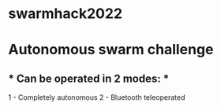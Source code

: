 # swarmhack2022


# Autonomous swarm challenge


## * Can be operated in 2 modes: *
   1 - Completely autonomous 
   2 - Bluetooth teleoperated 
